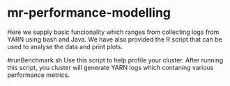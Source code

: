 # mr-performance-modelling

Here we supply basic funcionality which ranges from collecting logs from YARN using bash and Java. We have also provided
the R script that can be used to analyse the data and print plots. 

#runBenchmark.sh
Use this script to help profile your cluster. After running this script, you cluster will generate YARN logs which contaning various performance metrics. 
